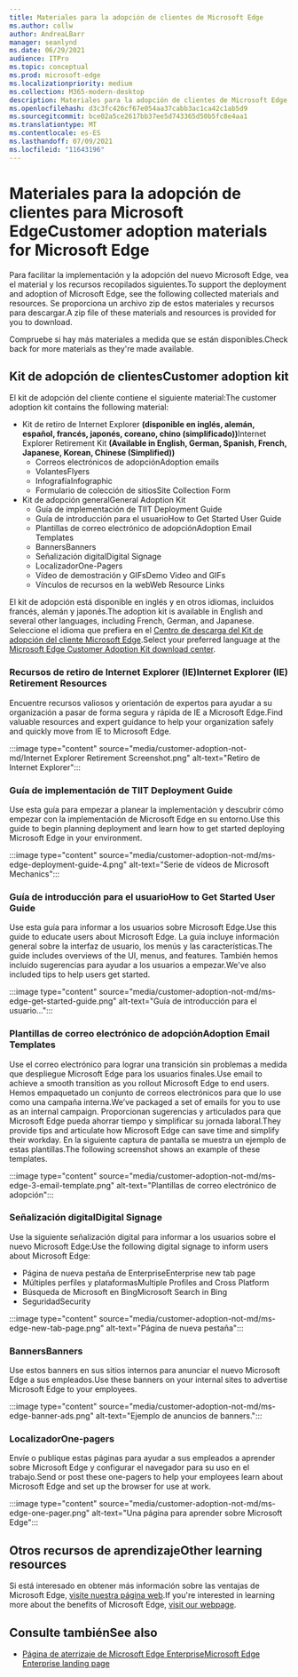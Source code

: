 ```yaml
---
title: Materiales para la adopción de clientes de Microsoft Edge
ms.author: collw
author: AndreaLBarr
manager: seanlynd
ms.date: 06/29/2021
audience: ITPro
ms.topic: conceptual
ms.prod: microsoft-edge
ms.localizationpriority: medium
ms.collection: M365-modern-desktop
description: Materiales para la adopción de clientes de Microsoft Edge
ms.openlocfilehash: d3c3fc426cf67e054aa37cabb3ac1ca42c1ab5d9
ms.sourcegitcommit: bce02a5ce2617bb37ee5d743365d50b5fc8e4aa1
ms.translationtype: MT
ms.contentlocale: es-ES
ms.lasthandoff: 07/09/2021
ms.locfileid: "11643196"
---
```

# <a name="customer-adoption-materials-for-microsoft-edge"></a><span data-ttu-id="1af2a-103">Materiales para la adopción de clientes para Microsoft Edge</span><span class="sxs-lookup"><span data-stu-id="1af2a-103">Customer adoption materials for Microsoft Edge</span></span>

<span data-ttu-id="1af2a-104">Para facilitar la implementación y la adopción del nuevo Microsoft Edge, vea el material y los recursos recopilados siguientes.</span><span class="sxs-lookup"><span data-stu-id="1af2a-104">To support the deployment and adoption of Microsoft Edge, see the following collected materials and resources.</span></span> <span data-ttu-id="1af2a-105">Se proporciona un archivo zip de estos materiales y recursos para descargar.</span><span class="sxs-lookup"><span data-stu-id="1af2a-105">A zip file of these materials and resources is provided for you to download.</span></span>

<span data-ttu-id="1af2a-106">Compruebe si hay más materiales a medida que se están disponibles.</span><span class="sxs-lookup"><span data-stu-id="1af2a-106">Check back for more materials as they're made available.</span></span>

## <a name="customer-adoption-kit"></a><span data-ttu-id="1af2a-107">Kit de adopción de clientes</span><span class="sxs-lookup"><span data-stu-id="1af2a-107">Customer adoption kit</span></span>

<span data-ttu-id="1af2a-108">El kit de adopción del cliente contiene el siguiente material:</span><span class="sxs-lookup"><span data-stu-id="1af2a-108">The customer adoption kit contains the following material:</span></span>
- <span data-ttu-id="1af2a-109">Kit de retiro de Internet Explorer **(disponible en inglés, alemán, español, francés, japonés, coreano, chino (simplificado))**</span><span class="sxs-lookup"><span data-stu-id="1af2a-109">Internet Explorer Retirement Kit **(Available in English, German, Spanish, French, Japanese, Korean, Chinese (Simplified))**</span></span>
    - <span data-ttu-id="1af2a-110">Correos electrónicos de adopción</span><span class="sxs-lookup"><span data-stu-id="1af2a-110">Adoption emails</span></span>
    - <span data-ttu-id="1af2a-111">Volantes</span><span class="sxs-lookup"><span data-stu-id="1af2a-111">Flyers</span></span>
    - <span data-ttu-id="1af2a-112">Infografía</span><span class="sxs-lookup"><span data-stu-id="1af2a-112">Infographic</span></span>
    - <span data-ttu-id="1af2a-113">Formulario de colección de sitios</span><span class="sxs-lookup"><span data-stu-id="1af2a-113">Site Collection Form</span></span>
- <span data-ttu-id="1af2a-114">Kit de adopción general</span><span class="sxs-lookup"><span data-stu-id="1af2a-114">General Adoption Kit</span></span>
    - <span data-ttu-id="1af2a-115">Guía de implementación de TI</span><span class="sxs-lookup"><span data-stu-id="1af2a-115">IT Deployment Guide</span></span>
    - <span data-ttu-id="1af2a-116">Guía de introducción para el usuario</span><span class="sxs-lookup"><span data-stu-id="1af2a-116">How to Get Started User Guide</span></span>
    - <span data-ttu-id="1af2a-117">Plantillas de correo electrónico de adopción</span><span class="sxs-lookup"><span data-stu-id="1af2a-117">Adoption Email Templates</span></span>
    - <span data-ttu-id="1af2a-118">Banners</span><span class="sxs-lookup"><span data-stu-id="1af2a-118">Banners</span></span>
    - <span data-ttu-id="1af2a-119">Señalización digital</span><span class="sxs-lookup"><span data-stu-id="1af2a-119">Digital Signage</span></span>
    - <span data-ttu-id="1af2a-120">Localizador</span><span class="sxs-lookup"><span data-stu-id="1af2a-120">One-Pagers</span></span>
    - <span data-ttu-id="1af2a-121">Vídeo de demostración y GIFs</span><span class="sxs-lookup"><span data-stu-id="1af2a-121">Demo Video and GIFs</span></span>
    - <span data-ttu-id="1af2a-122">Vínculos de recursos en la web</span><span class="sxs-lookup"><span data-stu-id="1af2a-122">Web Resource Links</span></span>

<span data-ttu-id="1af2a-123">El kit de adopción está disponible en inglés y en otros idiomas, incluidos francés, alemán y japonés.</span><span class="sxs-lookup"><span data-stu-id="1af2a-123">The adoption kit is available in English and several other languages, including French, German, and Japanese.</span></span> <span data-ttu-id="1af2a-124">Seleccione el idioma que prefiera en el [Centro de descarga del Kit de adopción del cliente Microsoft Edge](https://www.microsoft.com/download/details.aspx?id=102119).</span><span class="sxs-lookup"><span data-stu-id="1af2a-124">Select your preferred language at the [Microsoft Edge Customer Adoption Kit download center](https://www.microsoft.com/download/details.aspx?id=102119).</span></span>

### <a name="internet-explorer-ie-retirement-resources"></a><span data-ttu-id="1af2a-125">Recursos de retiro de Internet Explorer (IE)</span><span class="sxs-lookup"><span data-stu-id="1af2a-125">Internet Explorer (IE) Retirement Resources</span></span>

<span data-ttu-id="1af2a-126">Encuentre recursos valiosos y orientación de expertos para ayudar a su organización a pasar de forma segura y rápida de IE a Microsoft Edge.</span><span class="sxs-lookup"><span data-stu-id="1af2a-126">Find valuable resources and expert guidance to help your organization safely and quickly move from IE to Microsoft Edge.</span></span>

:::image type="content" source="media/customer-adoption-not-md/Internet Explorer Retirement Screenshot.png" alt-text="Retiro de Internet Explorer":::

### <a name="it-deployment-guide"></a><span data-ttu-id="1af2a-128">Guía de implementación de TI</span><span class="sxs-lookup"><span data-stu-id="1af2a-128">IT Deployment Guide</span></span>

<span data-ttu-id="1af2a-129">Use esta guía para empezar a planear la implementación y descubrir cómo empezar con la implementación de Microsoft Edge en su entorno.</span><span class="sxs-lookup"><span data-stu-id="1af2a-129">Use this guide to begin planning deployment and learn how to get started deploying Microsoft Edge in your environment.</span></span>

:::image type="content" source="media/customer-adoption-not-md/ms-edge-deployment-guide-4.png" alt-text="Serie de vídeos de Microsoft Mechanics":::

### <a name="how-to-get-started-user-guide"></a><span data-ttu-id="1af2a-131">Guía de introducción para el usuario</span><span class="sxs-lookup"><span data-stu-id="1af2a-131">How to Get Started User Guide</span></span>

<span data-ttu-id="1af2a-132">Use esta guía para informar a los usuarios sobre Microsoft Edge.</span><span class="sxs-lookup"><span data-stu-id="1af2a-132">Use this guide to educate users about Microsoft Edge.</span></span> <span data-ttu-id="1af2a-133">La guía incluye información general sobre la interfaz de usuario, los menús y las características.</span><span class="sxs-lookup"><span data-stu-id="1af2a-133">The guide includes overviews of the UI, menus, and features.</span></span> <span data-ttu-id="1af2a-134">También hemos incluido sugerencias para ayudar a los usuarios a empezar.</span><span class="sxs-lookup"><span data-stu-id="1af2a-134">We've also included tips to help users get started.</span></span>

:::image type="content" source="media/customer-adoption-not-md/ms-edge-get-started-guide.png" alt-text="Guía de introducción para el usuario...":::

### <a name="adoption-email-templates"></a><span data-ttu-id="1af2a-136">Plantillas de correo electrónico de adopción</span><span class="sxs-lookup"><span data-stu-id="1af2a-136">Adoption Email Templates</span></span>

<span data-ttu-id="1af2a-137">Use el correo electrónico para lograr una transición sin problemas a medida que despliegue Microsoft Edge para los usuarios finales.</span><span class="sxs-lookup"><span data-stu-id="1af2a-137">Use email to achieve a smooth transition as you rollout Microsoft Edge to end users.</span></span> <span data-ttu-id="1af2a-138">Hemos empaquetado un conjunto de correos electrónicos para que lo use como una campaña interna.</span><span class="sxs-lookup"><span data-stu-id="1af2a-138">We’ve packaged a set of emails for you to use as an internal campaign.</span></span> <span data-ttu-id="1af2a-139">Proporcionan sugerencias y articulados para que Microsoft Edge pueda ahorrar tiempo y simplificar su jornada laboral.</span><span class="sxs-lookup"><span data-stu-id="1af2a-139">They provide tips and articulate how Microsoft Edge can save time and simplify their workday.</span></span> <span data-ttu-id="1af2a-140">En la siguiente captura de pantalla se muestra un ejemplo de estas plantillas.</span><span class="sxs-lookup"><span data-stu-id="1af2a-140">The following screenshot shows an example of these templates.</span></span>

:::image type="content" source="media/customer-adoption-not-md/ms-edge-3-email-template.png" alt-text="Plantillas de correo electrónico de adopción":::

### <a name="digital-signage"></a><span data-ttu-id="1af2a-142">Señalización digital</span><span class="sxs-lookup"><span data-stu-id="1af2a-142">Digital Signage</span></span>

<span data-ttu-id="1af2a-143">Use la siguiente señalización digital para informar a los usuarios sobre el nuevo Microsoft Edge:</span><span class="sxs-lookup"><span data-stu-id="1af2a-143">Use the following digital signage to inform users about Microsoft Edge:</span></span>

- <span data-ttu-id="1af2a-144">Página de nueva pestaña de Enterprise</span><span class="sxs-lookup"><span data-stu-id="1af2a-144">Enterprise new tab page</span></span>
- <span data-ttu-id="1af2a-145">Múltiples perfiles y plataformas</span><span class="sxs-lookup"><span data-stu-id="1af2a-145">Multiple Profiles and Cross Platform</span></span>
- <span data-ttu-id="1af2a-146">Búsqueda de Microsoft en Bing</span><span class="sxs-lookup"><span data-stu-id="1af2a-146">Microsoft Search in Bing</span></span>
- <span data-ttu-id="1af2a-147">Seguridad</span><span class="sxs-lookup"><span data-stu-id="1af2a-147">Security</span></span>

:::image type="content" source="media/customer-adoption-not-md/ms-edge-new-tab-page.png" alt-text="Página de nueva pestaña":::

### <a name="banners"></a><span data-ttu-id="1af2a-149">Banners</span><span class="sxs-lookup"><span data-stu-id="1af2a-149">Banners</span></span>

<span data-ttu-id="1af2a-150">Use estos banners en sus sitios internos para anunciar el nuevo Microsoft Edge a sus empleados.</span><span class="sxs-lookup"><span data-stu-id="1af2a-150">Use these banners on your internal sites to advertise Microsoft Edge to your employees.</span></span>

:::image type="content" source="media/customer-adoption-not-md/ms-edge-banner-ads.png" alt-text="Ejemplo de anuncios de banners.":::

### <a name="one-pagers"></a><span data-ttu-id="1af2a-152">Localizador</span><span class="sxs-lookup"><span data-stu-id="1af2a-152">One-pagers</span></span>

<span data-ttu-id="1af2a-153">Envíe o publique estas páginas para ayudar a sus empleados a aprender sobre Microsoft Edge y configurar el navegador para su uso en el trabajo.</span><span class="sxs-lookup"><span data-stu-id="1af2a-153">Send or post these one-pagers to help your employees learn about Microsoft Edge and set up the browser for use at work.</span></span>

:::image type="content" source="media/customer-adoption-not-md/ms-edge-one-pager.png" alt-text="Una página para aprender sobre Microsoft Edge":::

## <a name="other-learning-resources"></a><span data-ttu-id="1af2a-155">Otros recursos de aprendizaje</span><span class="sxs-lookup"><span data-stu-id="1af2a-155">Other learning resources</span></span>

<span data-ttu-id="1af2a-156">Si está interesado en obtener más información sobre las ventajas de Microsoft Edge, [visite nuestra página web](https://www.microsoft.com/edge/business).</span><span class="sxs-lookup"><span data-stu-id="1af2a-156">If you're interested in learning more about the benefits of Microsoft Edge, [visit our webpage](https://www.microsoft.com/edge/business).</span></span>

## <a name="see-also"></a><span data-ttu-id="1af2a-157">Consulte también</span><span class="sxs-lookup"><span data-stu-id="1af2a-157">See also</span></span>

- [<span data-ttu-id="1af2a-158">Página de aterrizaje de Microsoft Edge Enterprise</span><span class="sxs-lookup"><span data-stu-id="1af2a-158">Microsoft Edge Enterprise landing page</span></span>](https://aka.ms/EdgeEnterprise)
